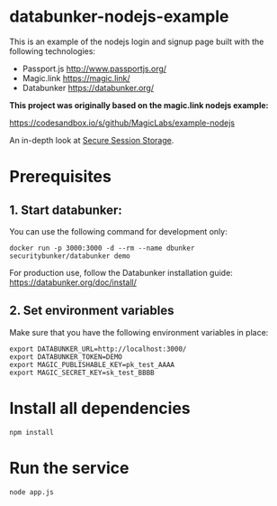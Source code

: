 # databunker-nodejs-example

This is an example of the nodejs login and signup page built with the following technologies:

* Passport.js http://www.passportjs.org/
* Magic.link https://magic.link/
* Databunker https://databunker.org/

**This project was originally based on the magic.link nodejs example:**

https://codesandbox.io/s/github/MagicLabs/example-nodejs

An in-depth look at [Secure Session Storage](https://databunker.org/use-case/secure-session-storage/).


# Prerequisites

## 1. Start databunker:

You can use the following command for development only:

```docker run -p 3000:3000 -d --rm --name dbunker securitybunker/databunker demo```

For production use, follow the Databunker installation guide: https://databunker.org/doc/install/


## 2. Set environment variables

Make sure that you have the following environment variables in place:
```
export DATABUNKER_URL=http://localhost:3000/
export DATABUNKER_TOKEN=DEMO
export MAGIC_PUBLISHABLE_KEY=pk_test_AAAA
export MAGIC_SECRET_KEY=sk_test_BBBB
```

# Install all dependencies

```npm install```

# Run the service

```
node app.js
```
